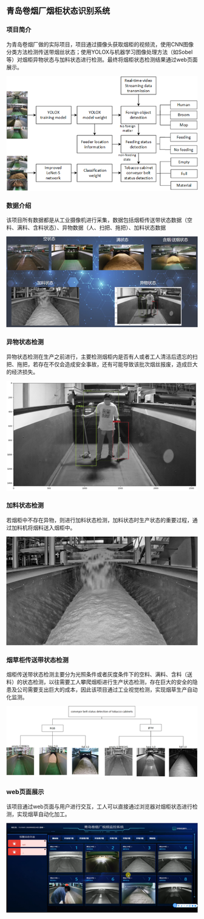 ## 青岛卷烟厂烟柜状态识别系统

### 项目简介
为青岛卷烟厂做的实际项目，项目通过摄像头获取烟柜的视频流，使用CNN图像分类方法检测传送带烟丝状态；使用YOLOX与机器学习图像处理方法（如Sobel等）对烟柜异物状态与加料状态进行检测。最终将烟柜状态检测结果通过web页面展示。
<p align="center"> 
<img src="/img/all.png">
</p>

### 数据介绍
该项目所有数据都是从工业摄像机进行采集，数据包括烟柜传送带状态数据（空料、满料、含料状态）、异物数据（人、扫把、拖把）、加料状态数据
<p align="center"> 
<img src="/img/date1.png">
</p>

### 异物状态检测
异物状态检测在生产之前进行，主要检测烟柜内是否有人或者工人清洁后遗忘的扫把、拖把，若存在不仅会造成安全事故，还有可能导致该批次烟丝报废，造成巨大的经济损失。
<p align="center"> 
<img src="/img/yiwu.png">
</p>

### 加料状态检测
若烟柜中不存在异物，则进行加料状态检测，加料状态时生产状态的重要过程，通过加料机将烟料送入烟柜中。
<p align="center"> 
<img src="/img/feed.png">
</p>

### 烟草柜传送带状态检测
烟柜传送带状态检测主要分为光照条件或者灰度条件下的空料、满料、含料（送料）的状态检测，以往需要工人攀爬烟柜进行生产状态检测，存在巨大的安全的隐患及公司需要支出巨大的成本，因此该项目通过工业视觉检测，实现烟草生产自动化监测。
<p align="center"> 
<img src="/img/classification.png">
</p>

### web页面展示
该项目通过web页面与用户进行交互，工人可以直接通过浏览器对烟柜状态进行检测，实现烟草自动化加工。
<p align="center"> 
<img src="/img/web页面.png">
</p>
